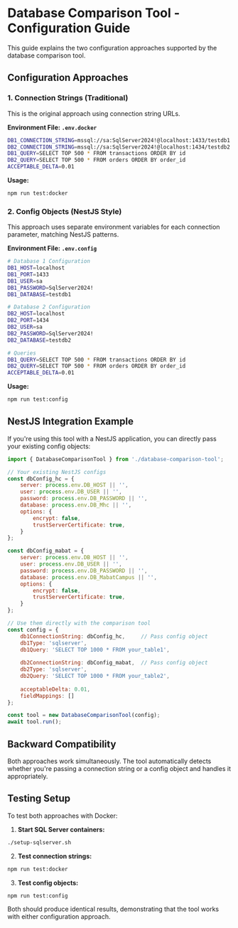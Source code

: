 # Database Comparison Tool - Configuration Guide

This guide explains the two configuration approaches supported by the database comparison tool.

## Configuration Approaches

### 1. Connection Strings (Traditional)

This is the original approach using connection string URLs.

**Environment File: `.env.docker`**
```bash
DB1_CONNECTION_STRING=mssql://sa:SqlServer2024!@localhost:1433/testdb1
DB2_CONNECTION_STRING=mssql://sa:SqlServer2024!@localhost:1434/testdb2
DB1_QUERY=SELECT TOP 500 * FROM transactions ORDER BY id
DB2_QUERY=SELECT TOP 500 * FROM orders ORDER BY order_id
ACCEPTABLE_DELTA=0.01
```

**Usage:**
```bash
npm run test:docker
```

### 2. Config Objects (NestJS Style)

This approach uses separate environment variables for each connection parameter, matching NestJS patterns.

**Environment File: `.env.config`**
```bash
# Database 1 Configuration
DB1_HOST=localhost
DB1_PORT=1433
DB1_USER=sa
DB1_PASSWORD=SqlServer2024!
DB1_DATABASE=testdb1

# Database 2 Configuration
DB2_HOST=localhost
DB2_PORT=1434
DB2_USER=sa
DB2_PASSWORD=SqlServer2024!
DB2_DATABASE=testdb2

# Queries
DB1_QUERY=SELECT TOP 500 * FROM transactions ORDER BY id
DB2_QUERY=SELECT TOP 500 * FROM orders ORDER BY order_id
ACCEPTABLE_DELTA=0.01
```

**Usage:**
```bash
npm run test:config
```

## NestJS Integration Example

If you're using this tool with a NestJS application, you can directly pass your existing config objects:

```javascript
import { DatabaseComparisonTool } from './database-comparison-tool';

// Your existing NestJS configs
const dbConfig_hc = {
    server: process.env.DB_HOST || '',
    user: process.env.DB_USER || '',
    password: process.env.DB_PASSWORD || '',
    database: process.env.DB_Mhc || '',
    options: {
        encrypt: false,
        trustServerCertificate: true,
    }
};

const dbConfig_mabat = {
    server: process.env.DB_HOST || '',
    user: process.env.DB_USER || '',
    password: process.env.DB_PASSWORD || '',
    database: process.env.DB_MabatCampus || '',
    options: {
        encrypt: false,
        trustServerCertificate: true,
    }
};

// Use them directly with the comparison tool
const config = {
    db1ConnectionString: dbConfig_hc,     // Pass config object
    db1Type: 'sqlserver',
    db1Query: 'SELECT TOP 1000 * FROM your_table1',
    
    db2ConnectionString: dbConfig_mabat,  // Pass config object
    db2Type: 'sqlserver',
    db2Query: 'SELECT TOP 1000 * FROM your_table2',
    
    acceptableDelta: 0.01,
    fieldMappings: []
};

const tool = new DatabaseComparisonTool(config);
await tool.run();
```

## Backward Compatibility

Both approaches work simultaneously. The tool automatically detects whether you're passing a connection string or a config object and handles it appropriately.

## Testing Setup

To test both approaches with Docker:

1. **Start SQL Server containers:**
```bash
./setup-sqlserver.sh
```

2. **Test connection strings:**
```bash
npm run test:docker
```

3. **Test config objects:**
```bash
npm run test:config
```

Both should produce identical results, demonstrating that the tool works with either configuration approach.
